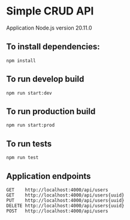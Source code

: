 # Simple CRUD API

Application Node.js version 20.11.0

## To install dependencies:

```npm install```

## To run develop build

```npm run start:dev```

## To run production build

```npm run start:prod```

## To run tests

```npm run test```

## Application endpoints

```
GET    http://localhost:4000/api/users
GET    http://localhost:4000/api/users{uuid}
PUT    http://localhost:4000/api/users{uuid}
DELETE http://localhost:4000/api/users{uuid}
POST   http://localhost:4000/api/users
```